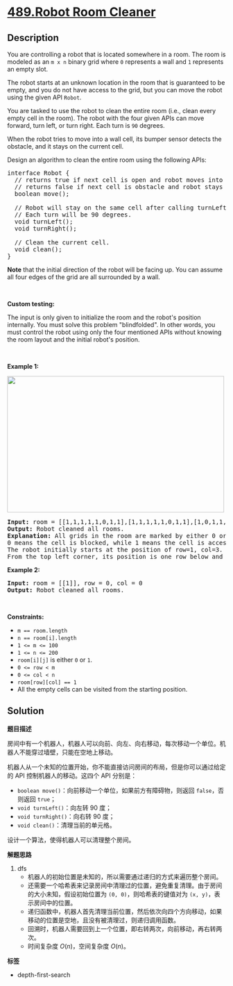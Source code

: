 # [489.Robot Room Cleaner](https://leetcode.com/problems/robot-room-cleaner/description/)

## Description

<p>You are controlling a robot that is located somewhere in a room. The room is modeled as an <code>m x n</code> binary grid where <code>0</code> represents a wall and <code>1</code> represents an empty slot.</p>

<p>The robot starts at an unknown location in the room that is guaranteed to be empty, and you do not have access to the grid, but you can move the robot using the given API <code>Robot</code>.</p>

<p>You are tasked to use the robot to clean the entire room (i.e., clean every empty cell in the room). The robot with the four given APIs can move forward, turn left, or turn right. Each turn is <code>90</code> degrees.</p>

<p>When the robot tries to move into a wall cell, its bumper sensor detects the obstacle, and it stays on the current cell.</p>

<p>Design an algorithm to clean the entire room using the following APIs:</p>

<pre>
interface Robot {
  // returns true if next cell is open and robot moves into the cell.
  // returns false if next cell is obstacle and robot stays on the current cell.
  boolean move();

  // Robot will stay on the same cell after calling turnLeft/turnRight.
  // Each turn will be 90 degrees.
  void turnLeft();
  void turnRight();

  // Clean the current cell.
  void clean();
}
</pre>

<p><strong>Note</strong> that the initial direction of the robot will be facing up. You can assume all four edges of the grid are all surrounded by a wall.</p>

<p>&nbsp;</p>

<p><strong>Custom testing:</strong></p>

<p>The input is only given to initialize the room and the robot&#39;s position internally. You must solve this problem &quot;blindfolded&quot;. In other words, you must control the robot using only the four mentioned APIs without knowing the room layout and the initial robot&#39;s position.</p>

<p>&nbsp;</p>
<p><strong class="example">Example 1:</strong></p>
<img alt="" src="https://fastly.jsdelivr.net/gh/doocs/leetcode@main/solution/0400-0499/0489.Robot%20Room%20Cleaner/images/lc-grid.jpg" style="width: 500px; height: 314px;" />
<pre>
<strong>Input:</strong> room = [[1,1,1,1,1,0,1,1],[1,1,1,1,1,0,1,1],[1,0,1,1,1,1,1,1],[0,0,0,1,0,0,0,0],[1,1,1,1,1,1,1,1]], row = 1, col = 3
<strong>Output:</strong> Robot cleaned all rooms.
<strong>Explanation:</strong> All grids in the room are marked by either 0 or 1.
0 means the cell is blocked, while 1 means the cell is accessible.
The robot initially starts at the position of row=1, col=3.
From the top left corner, its position is one row below and three columns right.
</pre>

<p><strong class="example">Example 2:</strong></p>

<pre>
<strong>Input:</strong> room = [[1]], row = 0, col = 0
<strong>Output:</strong> Robot cleaned all rooms.
</pre>

<p>&nbsp;</p>
<p><strong>Constraints:</strong></p>

<ul>
  <li><code>m == room.length</code></li>
  <li><code>n == room[i].length</code></li>
  <li><code>1 &lt;= m &lt;= 100</code></li>
  <li><code>1 &lt;= n &lt;= 200</code></li>
  <li><code>room[i][j]</code> is either <code>0</code> or <code>1</code>.</li>
  <li><code>0 &lt;= row &lt;&nbsp;m</code></li>
  <li><code>0 &lt;= col &lt; n</code></li>
  <li><code>room[row][col] == 1</code></li>
  <li>All the empty cells can be visited from the starting position.</li>
</ul>

## Solution

**题目描述**

房间中有一个机器人，机器人可以向前、向左、向右移动，每次移动一个单位。机器人不能穿过墙壁，只能在空地上移动。

机器人从一个未知的位置开始，你不能直接访问房间的布局，但是你可以通过给定的 API 控制机器人的移动。这四个 API 分别是：

- `boolean move()`：向前移动一个单位，如果前方有障碍物，则返回 `false`，否则返回 `true`；
- `void turnLeft()`：向左转 90 度；
- `void turnRight()`：向右转 90 度；
- `void clean()`：清理当前的单元格。

设计一个算法，使得机器人可以清理整个房间。

**解题思路**

1. dfs
   - 机器人的初始位置是未知的，所以需要通过递归的方式来遍历整个房间。
   - 还需要一个哈希表来记录房间中清理过的位置，避免重复清理。由于房间的大小未知，假设初始位置为 `(0, 0)`，则哈希表的键值对为 `(x, y)`，表示房间中的位置。
   - 递归函数中，机器人首先清理当前位置，然后依次向四个方向移动，如果移动的位置是空地，且没有被清理过，则递归调用函数。
   - 回溯时，机器人需要回到上一个位置，即右转两次，向前移动，再右转两次。
   - 时间复杂度 $O(n)$，空间复杂度 $O(n)$。

**标签**

- depth-first-search
